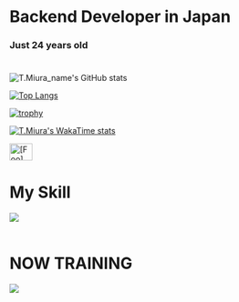 # Backend Developer in Japan
### Just 24 years old 

#
![T.Miura_name's GitHub stats](https://github-readme-stats.vercel.app/api?username=gs223gs&show_icons=true&theme=vue-dark)

[![Top Langs](https://github-readme-stats.vercel.app/api/top-langs/?username=gs223gs&layout=compact&theme=vue-dark)](https://github.com/anuraghazra/github-readme-stats)

[![trophy](https://github-profile-trophy.vercel.app/?username=gs223gs&theme=discord)](https://github.com/ryo-ma/github-profile-trophy)



[![T.Miura's WakaTime stats](https://github-readme-stats.vercel.app/api/wakatime?username=bd80c2af-d205-48a8-a0f1-bd3df193e4d7&hide=ini,bladetemplate,bash,other,json,gitconfig,apacheconfig)](https://github.com/anuraghazra/github-readme-stats)

<p align="left">
<a href="https://x.com/gs223gs_" target="blank"><img align="center" src="https://raw.githubusercontent.com/rahuldkjain/github-profile-readme-generator/master/src/images/icons/Social/twitter.svg" alt="[Foo]" height="30" width="40" /></a>

</p>






# My Skill 

<img src="https://skillicons.dev/icons?i=html,css,php,sqlite,mysql,github,vscode,vim" /> <br /><br />


  
# NOW TRAINING

<img src="https://skillicons.dev/icons?i=javascript,linux,django,python,react,docker,nodejs,laravel" /> <br /><br />


<!-- --------------------------------- :) ---------------------------------- -->

<br><br><br>

<br><br><br>
